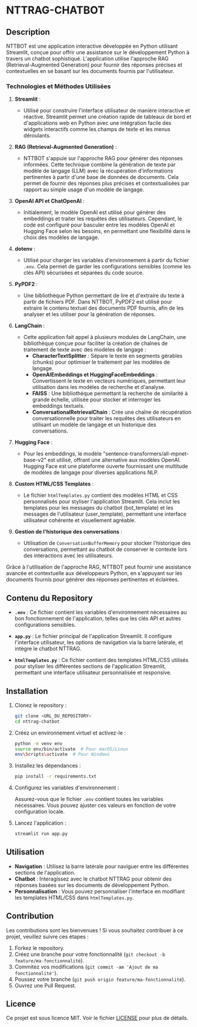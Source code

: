 # NTTRAG-CHATBOT

## Description

NTTBOT est une application interactive développée en Python utilisant Streamlit, conçue pour offrir une assistance sur le développement Python à travers un chatbot sophistiqué. L'application utilise l'approche RAG (Retrieval-Augmented Generation) pour fournir des réponses précises et contextuelles en se basant sur les documents fournis par l'utilisateur.

### Technologies et Méthodes Utilisées

1. **Streamlit** : 
   - Utilisé pour construire l'interface utilisateur de manière interactive et réactive. Streamlit permet une création rapide de tableaux de bord et d'applications web en Python avec une intégration facile des widgets interactifs comme les champs de texte et les menus déroulants.

2. **RAG (Retrieval-Augmented Generation)** :
   - NTTBOT s'appuie sur l'approche RAG pour générer des réponses informées. Cette technique combine la génération de texte par modèle de langage (LLM) avec la récupération d'informations pertinentes à partir d'une base de données de documents. Cela permet de fournir des réponses plus précises et contextualisées par rapport au simple usage d'un modèle de langage.

3. **OpenAI API et ChatOpenAI** :
   - Initialement, le modèle OpenAI est utilisé pour générer des embeddings et traiter les requêtes des utilisateurs. Cependant, le code est configuré pour basculer entre les modèles OpenAI et Hugging Face selon les besoins, en permettant une flexibilité dans le choix des modèles de langage.

4. **dotenv** :
   - Utilisé pour charger les variables d'environnement à partir du fichier `.env`. Cela permet de garder les configurations sensibles (comme les clés API) sécurisées et séparées du code source.

5. **PyPDF2** :
   - Une bibliothèque Python permettant de lire et d'extraire du texte à partir de fichiers PDF. Dans NTTBOT, PyPDF2 est utilisé pour extraire le contenu textuel des documents PDF fournis, afin de les analyser et les utiliser pour la génération de réponses.

6. **LangChain** :
   - Cette application fait appel à plusieurs modules de LangChain, une bibliothèque conçue pour faciliter la création de chaînes de traitement de texte avec des modèles de langage :
     - **CharacterTextSplitter** : Sépare le texte en segments gérables (chunks) pour optimiser le traitement par les modèles de langage.
     - **OpenAIEmbeddings et HuggingFaceEmbeddings** : Convertissent le texte en vecteurs numériques, permettant leur utilisation dans les modèles de recherche et d'analyse.
     - **FAISS** : Une bibliothèque permettant la recherche de similarité à grande échelle, utilisée pour stocker et interroger les embeddings textuels.
     - **ConversationalRetrievalChain** : Crée une chaîne de récupération conversationnelle pour traiter les requêtes des utilisateurs en utilisant un modèle de langage et un historique des conversations.

7. **Hugging Face** :
   - Pour les embeddings, le modèle "sentence-transformers/all-mpnet-base-v2" est utilisé, offrant une alternative aux modèles OpenAI. Hugging Face est une plateforme ouverte fournissant une multitude de modèles de langage pour diverses applications NLP.

8. **Custom HTML/CSS Templates** :
   - Le fichier `htmlTemplates.py` contient des modèles HTML et CSS personnalisés pour styliser l'application Streamlit. Cela inclut les templates pour les messages du chatbot (bot_template) et les messages de l'utilisateur (user_template), permettant une interface utilisateur cohérente et visuellement agréable.

9. **Gestion de l'historique des conversations** :
   - Utilisation de `ConversationBufferMemory` pour stocker l'historique des conversations, permettant au chatbot de conserver le contexte lors des interactions avec les utilisateurs.

Grâce à l'utilisation de l'approche RAG, NTTBOT peut fournir une assistance avancée et contextuelle aux développeurs Python, en s'appuyant sur les documents fournis pour générer des réponses pertinentes et éclairées.

## Contenu du Repository

- **`.env`** : Ce fichier contient les variables d'environnement nécessaires au bon fonctionnement de l'application, telles que les clés API et autres configurations sensibles.

- **`app.py`** : Le fichier principal de l'application Streamlit. Il configure l'interface utilisateur, les options de navigation via la barre latérale, et intègre le chatbot NTTRAG.

- **`htmlTemplates.py`** : Ce fichier contient des templates HTML/CSS utilisés pour styliser les différentes sections de l'application Streamlit, permettant une interface utilisateur personnalisée et responsive.

## Installation

1. Clonez le repository :

    ```bash
    git clone <URL_DU_REPOSITORY>
    cd nttrag-chatbot
    ```

2. Créez un environnement virtuel et activez-le :

    ```bash
    python -m venv env
    source env/bin/activate  # Pour macOS/Linux
    env\Scripts\activate  # Pour Windows
    ```

3. Installez les dépendances :

    ```bash
    pip install -r requirements.txt
    ```

4. Configurez les variables d'environnement :

    Assurez-vous que le fichier `.env` contient toutes les variables nécessaires. Vous pouvez ajuster ces valeurs en fonction de votre configuration locale.

5. Lancez l'application :

    ```bash
    streamlit run app.py
    ```

## Utilisation

- **Navigation** : Utilisez la barre latérale pour naviguer entre les différentes sections de l'application.
- **Chatbot** : Interagissez avec le chatbot NTTRAG pour obtenir des réponses basées sur les documents de développement Python.
- **Personnalisation** : Vous pouvez personnaliser l'interface en modifiant les templates HTML/CSS dans `htmlTemplates.py`.

## Contribution

Les contributions sont les bienvenues ! Si vous souhaitez contribuer à ce projet, veuillez suivre ces étapes :

1. Forkez le repository.
2. Créez une branche pour votre fonctionnalité (`git checkout -b feature/ma-fonctionnalité`).
3. Commitez vos modifications (`git commit -am 'Ajout de ma fonctionnalité'`).
4. Poussez votre branche (`git push origin feature/ma-fonctionnalité`).
5. Ouvrez une Pull Request.

## Licence

Ce projet est sous licence MIT. Voir le fichier [LICENSE](LICENSE) pour plus de détails.

